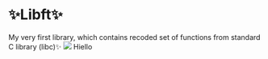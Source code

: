# ✨Libft✨
<!-- [![jaeskim's 42Project Score](https://badge42.herokuapp.com/api/project/akasaman/Libft)](https://github.com/JaeSeoKim/badge42) -->

My very first library, which contains recoded set of functions from standard C library (libc)✨
![](https://media2.giphy.com/media/11qCjC856PSmnm/giphy.gif?cid=ecf05e47h5of10k79k6wo3xojc6zzp562fczknwb4dsxvpsn&rid=giphy.gif&ct=g)
Hiello
